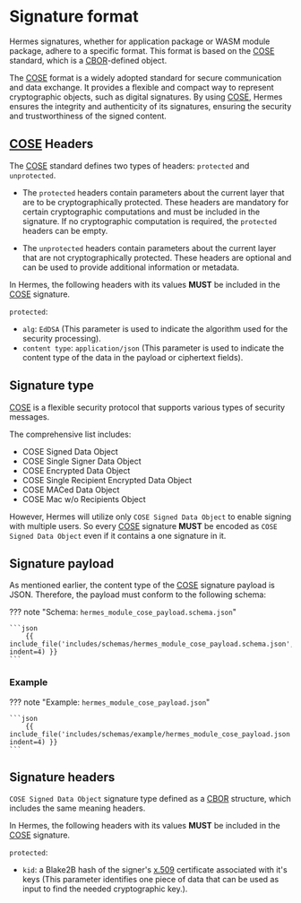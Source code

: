 # Signature format

Hermes signatures, whether for application package or WASM module package, adhere to a specific format.
This format is based on the [COSE] standard, which is a [CBOR]-defined object.

The [COSE] format is a widely adopted standard for secure communication and data exchange.
It provides a flexible and compact way to represent cryptographic objects,
such as digital signatures.
By using [COSE], Hermes ensures the integrity and authenticity of its signatures,
ensuring the security and trustworthiness of the signed content.

## [COSE] Headers

The [COSE] standard defines two types of headers: `protected` and `unprotected`.

* The `protected` headers contain parameters about the current layer
  that are to be cryptographically protected.
  These headers are mandatory for certain cryptographic computations and must be included in the signature.
  If no cryptographic computation is required, the `protected` headers can be empty.

* The `unprotected` headers contain parameters about the current layer
  that are not cryptographically protected.
  These headers are optional and can be used to provide additional information or metadata.

In Hermes, the following headers with its values **MUST** be included in the [COSE] signature.

`protected`:

* `alg`: `EdDSA`
  (This parameter is used to indicate the algorithm used for the security processing).
* `content type`: `application/json`
  (This parameter is used to indicate the content type of the data in the payload or ciphertext fields).

## Signature type

[COSE] is a flexible security protocol that supports various types of security messages.

The comprehensive list includes:

* COSE Signed Data Object
* COSE Single Signer Data Object
* COSE Encrypted Data Object
* COSE Single Recipient Encrypted Data Object
* COSE MACed Data Object
* COSE Mac w/o Recipients Object

However, Hermes will utilize only `COSE Signed Data Object` to enable signing with multiple users.
So every [COSE] signature **MUST** be encoded as `COSE Signed Data Object` even if it contains a one signature in it.

## Signature payload

As mentioned earlier, the content type of the [COSE] signature payload is JSON.
Therefore, the payload must conform to the following schema:

<!-- markdownlint-disable max-one-sentence-per-line -->
??? note "Schema: `hermes_module_cose_payload.schema.json`"

    ```json
        {{ include_file('includes/schemas/hermes_module_cose_payload.schema.json', indent=4) }}
    ```
<!-- markdownlint-enable max-one-sentence-per-line -->

### Example

<!-- markdownlint-disable max-one-sentence-per-line -->
??? note "Example: `hermes_module_cose_payload.json`"

    ```json
        {{ include_file('includes/schemas/example/hermes_module_cose_payload.json', indent=4) }}
    ```
<!-- markdownlint-enable max-one-sentence-per-line -->

## Signature headers

`COSE Signed Data Object` signature type defined as a [CBOR] structure,
which includes the same meaning headers.

In Hermes, the following headers with its values **MUST** be included in the [COSE] signature.

`protected`:

* `kid`: a Blake2B hash of the signer's [x.509] certificate associated with it's keys
  (This parameter identifies one piece of data
  that can be used as input to find the needed cryptographic key.).

[COSE]: https://datatracker.ietf.org/doc/html/rfc8152
[CBOR]: https://datatracker.ietf.org/doc/html/rfc8949
[x.509]: https://en.wikipedia.org/wiki/X.509
